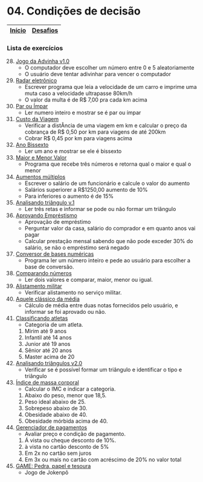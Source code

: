 # 04. Condições de decisão

| [Início](https://github.com/NandesLima/python-codigos) | [Desafios](https://github.com/NandesLima/python-codigos/tree/master/desafios) |
| ------------------------------------------------------ | --------------------------------------------------------------------------------------------------------- |

### Lista de exercícios

28. [Jogo da Advinha v1.0](https://github.com/NandesLima/python-codigos/tree/master/desafios/04.%20Condi%C3%A7%C3%B5es%20de%20decis%C3%A3o/ex28)
    - O computador deve escolher um número entre 0 e 5 aleatoriamente
    - O usuário deve tentar adivinhar para vencer o computador
29. [Radar eletrônico](https://github.com/NandesLima/python-codigos/tree/master/desafios/04.%20Condi%C3%A7%C3%B5es%20de%20decis%C3%A3o/ex29)
    - Escrever programa que leia a velocidade de um carro e imprime uma muta caso a velocidade ultrapasse 80km/h
    - O valor da multa é de R$ 7,00 pra cada km acima
30. [Par ou Ímpar](https://github.com/NandesLima/python-codigos/tree/master/desafios/04.%20Condi%C3%A7%C3%B5es%20de%20decis%C3%A3o/ex30)
    - Ler numero inteiro e mostrar se é par ou ímpar
31. [Custo da Viagem](https://github.com/NandesLima/python-codigos/tree/master/desafios/04.%20Condi%C3%A7%C3%B5es%20de%20decis%C3%A3o/ex31)
    - Verificar a distÂncia de uma viagem em km e calcular o preço da cobrança de R$ 0,50 por km para viagens de até 200km
    - Cobrar R$ 0,45 por km para viagens acima
32. [Ano Bissexto](https://github.com/NandesLima/python-codigos/tree/master/desafios/04.%20Condi%C3%A7%C3%B5es%20de%20decis%C3%A3o/ex32)
    - Ler um ano e mostrar se ele é bissexto
33. [Maior e Menor Valor](https://github.com/NandesLima/python-codigos/tree/master/desafios/04.%20Condi%C3%A7%C3%B5es%20de%20decis%C3%A3o/ex33)
    - Programa que recebe três números e retorna qual o maior e qual o menor
34. [Aumentos múltiplos](https://github.com/NandesLima/python-codigos/tree/master/desafios/04.%20Condi%C3%A7%C3%B5es%20de%20decis%C3%A3o/ex34)
    - Escrever o salário de um funcionário e calcule o valor do aumento
    - Salários superiorer a R$1250,00 aumento de 10%
    - Para inferiores o aumento é de 15%
35. [Analisando triângulo v.1](https://github.com/NandesLima/python-codigos/tree/master/desafios/04.%20Condi%C3%A7%C3%B5es%20de%20decis%C3%A3o/ex35)
    - Ler três retas e informar se pode ou não formar um triângulo
36. [Aprovando Empréstismo](https://github.com/NandesLima/python-codigos/tree/master/desafios/04.%20Condi%C3%A7%C3%B5es%20de%20decis%C3%A3o/ex36)
    - Aprovação de empréstimo
    - Perguntar valor da casa, salário do comprador e em quanto anos vai pagar
    - Calcular prestação mensal sabendo que não pode exceder 30% do salário, se não o empréstimo será negado
37. [Conversor de bases numéricas](https://github.com/NandesLima/python-codigos/tree/master/desafios/04.%20Condi%C3%A7%C3%B5es%20de%20decis%C3%A3o/ex37)
    - Programa ler um número inteiro e pede ao usuário para escolher a base de conversão.
38. [Comparando números](https://github.com/NandesLima/python-codigos/tree/master/desafios/04.%20Condi%C3%A7%C3%B5es%20de%20decis%C3%A3o/ex38)
    - Ler dois valores e comparar, maior, menor ou igual.
39. [Alistamento militar](https://github.com/NandesLima/python-codigos/tree/master/desafios/04.%20Condi%C3%A7%C3%B5es%20de%20decis%C3%A3o/ex39)
    - Verificar alistamento no serviço militar.
40. [Aquele clássico da média](https://github.com/NandesLima/python-codigos/tree/master/desafios/04.%20Condi%C3%A7%C3%B5es%20de%20decis%C3%A3o/ex40)
    - Cálculo de média entre duas notas fornecidos pelo usuário, e informar se foi aprovado ou não.
41. [Classificando atletas](https://github.com/NandesLima/python-codigos/tree/master/desafios/04.%20Condi%C3%A7%C3%B5es%20de%20decis%C3%A3o/ex41)
    - Categoria de um atleta.
    1. Mirim até 9 anos
    2. Infantil até 14 anos
    3. Junior até 19 anos
    4. Sênior até 20 anos
    5. Master acima de 20
42. [Analisando triângulos v2.0](https://github.com/NandesLima/python-codigos/tree/master/desafios/04.%20Condi%C3%A7%C3%B5es%20de%20decis%C3%A3o/ex42)
    - Verificar se é possível formar um triângulo e identificar o tipo e triângulo
43. [Índice de massa corporal](https://github.com/NandesLima/python-codigos/tree/master/desafios/04.%20Condi%C3%A7%C3%B5es%20de%20decis%C3%A3o/ex43)
    - Calcular o IMC e indicar a categoria.
    1. Abaixo do peso, menor que 18,5.
    2. Peso ideal abaixo de 25.
    3. Sobrepeso abaixo de 30.
    4. Obesidade abaixo de 40.
    5. Obesidade mórbida acima de 40.
44. [Gerenciador de pagamentos](https://github.com/NandesLima/python-codigos/tree/master/desafios/04.%20Condi%C3%A7%C3%B5es%20de%20decis%C3%A3o/ex44)
    - Avaliar preço e condição de pagamento.
    1. Á vista ou cheque desconto de 10%.
    2. à vista no cartão desconto de 5%
    3. Em 2x no cartão sem juros
    4. Em 3x ou mais no cartão com acréscimo de 20% no valor total
45. [GAME: Pedra, papel e tesoura](https://github.com/NandesLima/python-codigos/tree/master/desafios/04.%20Condi%C3%A7%C3%B5es%20de%20decis%C3%A3o/ex45)
    - Jogo de Jokenpô
